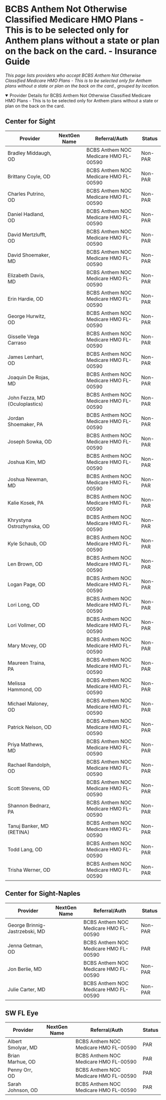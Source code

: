# BCBS Anthem Not Otherwise Classified Medicare HMO Plans - This is to be selected only for Anthem plans without a state or plan on the back on the card. - Insurance Guide

*This page lists providers who accept BCBS Anthem Not Otherwise Classified Medicare HMO Plans - This is to be selected only for Anthem plans without a state or plan on the back on the card., grouped by location.*

<details open><summary>Provider Details for BCBS Anthem Not Otherwise Classified Medicare HMO Plans - This is to be selected only for Anthem plans without a state or plan on the back on the card.</summary>

## Center for Sight

| Provider | NextGen Name | Referral/Auth | Status |
|----------|-------------|--------------|--------|
| Bradley Middaugh, OD |  | BCBS Anthem NOC Medicare HMO FL-00590 | Non-PAR |
| Brittany Coyle, OD |  | BCBS Anthem NOC Medicare HMO FL-00590 | Non-PAR |
| Charles Putrino, OD |  | BCBS Anthem NOC Medicare HMO FL-00590 | Non-PAR |
| Daniel Hadland, OD |  | BCBS Anthem NOC Medicare HMO FL-00590 | Non-PAR |
| David Mertzlufft, OD |  | BCBS Anthem NOC Medicare HMO FL-00590 | Non-PAR |
| David Shoemaker, MD |  | BCBS Anthem NOC Medicare HMO FL-00590 | Non-PAR |
| Elizabeth Davis, MD |  | BCBS Anthem NOC Medicare HMO FL-00590 | Non-PAR |
| Erin Hardie, OD |  | BCBS Anthem NOC Medicare HMO FL-00590 | Non-PAR |
| George Hurwitz, OD |  | BCBS Anthem NOC Medicare HMO FL-00590 | Non-PAR |
| Gisselle Vega Carraso |  | BCBS Anthem NOC Medicare HMO FL-00590 | Non-PAR |
| James Lenhart, OD |  | BCBS Anthem NOC Medicare HMO FL-00590 | Non-PAR |
| Joaquin De Rojas, MD |  | BCBS Anthem NOC Medicare HMO FL-00590 | Non-PAR |
| John Fezza, MD (Oculoplastics) |  | BCBS Anthem NOC Medicare HMO FL-00590 | Non-PAR |
| Jordan Shoemaker, PA |  | BCBS Anthem NOC Medicare HMO FL-00590 | Non-PAR |
| Joseph Sowka, OD |  | BCBS Anthem NOC Medicare HMO FL-00590 | Non-PAR |
| Joshua Kim, MD |  | BCBS Anthem NOC Medicare HMO FL-00590 | Non-PAR |
| Joshua Newman, MD |  | BCBS Anthem NOC Medicare HMO FL-00590 | Non-PAR |
| Kalie Kosek, PA |  | BCBS Anthem NOC Medicare HMO FL-00590 | Non-PAR |
| Khrystyna Ostrozhynska, OD |  | BCBS Anthem NOC Medicare HMO FL-00590 | Non-PAR |
| Kyle Schaub, OD |  | BCBS Anthem NOC Medicare HMO FL-00590 | Non-PAR |
| Len Brown, OD |  | BCBS Anthem NOC Medicare HMO FL-00590 | Non-PAR |
| Logan Page, OD |  | BCBS Anthem NOC Medicare HMO FL-00590 | Non-PAR |
| Lori Long, OD |  | BCBS Anthem NOC Medicare HMO FL-00590 | Non-PAR |
| Lori Vollmer, OD |  | BCBS Anthem NOC Medicare HMO FL-00590 | Non-PAR |
| Mary Mcvey, OD |  | BCBS Anthem NOC Medicare HMO FL-00590 | Non-PAR |
| Maureen Traina, PA |  | BCBS Anthem NOC Medicare HMO FL-00590 | Non-PAR |
| Melissa Hammond, OD |  | BCBS Anthem NOC Medicare HMO FL-00590 | Non-PAR |
| Michael Maloney, OD |  | BCBS Anthem NOC Medicare HMO FL-00590 | Non-PAR |
| Patrick Nelson, OD |  | BCBS Anthem NOC Medicare HMO FL-00590 | Non-PAR |
| Priya Mathews, MD |  | BCBS Anthem NOC Medicare HMO FL-00590 | Non-PAR |
| Rachael Randolph, OD |  | BCBS Anthem NOC Medicare HMO FL-00590 | Non-PAR |
| Scott Stevens, OD |  | BCBS Anthem NOC Medicare HMO FL-00590 | Non-PAR |
| Shannon Bednarz, PA |  | BCBS Anthem NOC Medicare HMO FL-00590 | Non-PAR |
| Tanuj Banker, MD (RETINA) |  | BCBS Anthem NOC Medicare HMO FL-00590 | Non-PAR |
| Todd Lang, OD |  | BCBS Anthem NOC Medicare HMO FL-00590 | Non-PAR |
| Trisha Werner, OD |  | BCBS Anthem NOC Medicare HMO FL-00590 | Non-PAR |

## Center for Sight-Naples

| Provider | NextGen Name | Referral/Auth | Status |
|----------|-------------|--------------|--------|
| George Brinnig-Jastrzebski, MD |  | BCBS Anthem NOC Medicare HMO FL-00590 | Non-PAR |
| Jenna Getman, OD |  | BCBS Anthem NOC Medicare HMO FL-00590 | PAR |
| Jon Berlie, MD |  | BCBS Anthem NOC Medicare HMO FL-00590 | Non-PAR |
| Julie Carter, MD |  | BCBS Anthem NOC Medicare HMO FL-00590 | Non-PAR |

## SW FL Eye

| Provider | NextGen Name | Referral/Auth | Status |
|----------|-------------|--------------|--------|
| Albert Smolyar, MD |  | BCBS Anthem NOC Medicare HMO FL-00590 | PAR |
| Brian Marhue, OD |  | BCBS Anthem NOC Medicare HMO FL-00590 | PAR |
| Penny Orr, OD |  | BCBS Anthem NOC Medicare HMO FL-00590 | PAR |
| Sarah Johnson, OD |  | BCBS Anthem NOC Medicare HMO FL-00590 | PAR |

</details>

